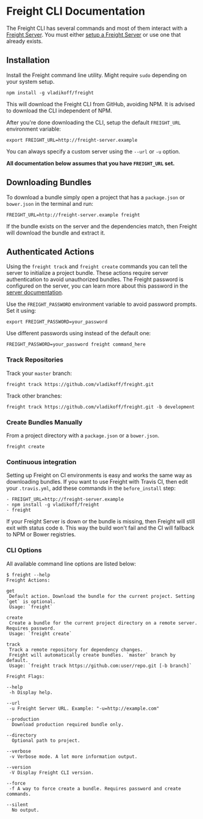 # Freight CLI Documentation

The Freight CLI has several commands and most of them interact with a [Freight Server](https://github.com/vladikoff/freight-server).
You must either [setup a Freight Server](https://github.com/vladikoff/freight-server/blob/master/README.md#server-quick-setup) or use one that already exists. 

## Installation

Install the Freight command line utility. Might require `sudo` depending on your system setup.

```
npm install -g vladikoff/freight 
```

This will download the Freight CLI from GitHub, avoiding NPM. 
It is advised to download the CLI independent of NPM.

After you're done downloading the CLI, setup the default `FREIGHT_URL` environment variable:
```
export FREIGHT_URL=http://freight-server.example
```

You can always specify a custom server using the `--url` or `-u` option. 

**All documentation below assumes that you have `FREIGHT_URL` set.**

## Downloading Bundles

To download a bundle simply open a project that has a `package.json` or `bower.json` in the terminal and run:
```
FREIGHT_URL=http://freight-server.example freight
```

If the bundle exists on the server and the dependencies match, then Freight will download the bundle and extract it.

## Authenticated Actions

Using the `freight track` and `freight create` commands you can tell the server to initialize a project bundle.
These actions require server authentication to avoid unauthorized bundles.
The Freight password is configured on the server, you can learn more about this password in 
 the [server documentation](https://github.com/vladikoff/freight-server/blob/master/README.md).

Use the `FREIGHT_PASSWORD` environment variable to avoid password prompts.
Set it using:
```
export FREIGHT_PASSWORD=your_password
```
Use different passwords using instead of the default one:
```
FREIGHT_PASSWORD=your_password freight command_here
```

### Track Repositories

Track your `master` branch:

``` 
freight track https://github.com/vladikoff/freight.git 
```

Track other branches:

``` 
freight track https://github.com/vladikoff/freight.git -b development
```

### Create Bundles Manually

From a project directory with a `package.json` or a `bower.json`.

``` 
freight create
```

### Continuous integration

Setting up Freight on CI environments is easy and works the same way as downloading bundles. 
If you want to use Freight with Travis CI, then edit your `.travis.yml`, add these commands in the `before_install` step:
```
- FREIGHT_URL=http://freight-server.example
- npm install -g vladikoff/freight
- freight
```

If your Freight Server is down or the bundle is missing, then Freight will still exit with status code `0`.
This way the build won't fail and the CI will fallback to NPM or Bower registries.

### CLI Options

All available command line options are listed below:

```
$ freight --help
Freight Actions:

get
 Default action. Download the bundle for the current project. Setting `get` is optional. 
 Usage: `freight`

create
 Create a bundle for the current project directory on a remote server. Requires password. 
 Usage: `freight create`

track
 Track a remote repository for dependency changes.
 Freight will automatically create bundles. `master` branch by default. 
 Usage: `freight track https://github.com:user/repo.git [-b branch]`

Freight Flags:

--help
 -h Display help.

--url
 -u Freight Server URL. Example: "-u=http://example.com"

--production
  Download production required bundle only.

--directory
  Optional path to project.

--verbose
 -v Verbose mode. A lot more information output.

--version
 -V Display Freight CLI version.

--force
 -f A way to force create a bundle. Requires password and create commands.

--silent
  No output.
```
